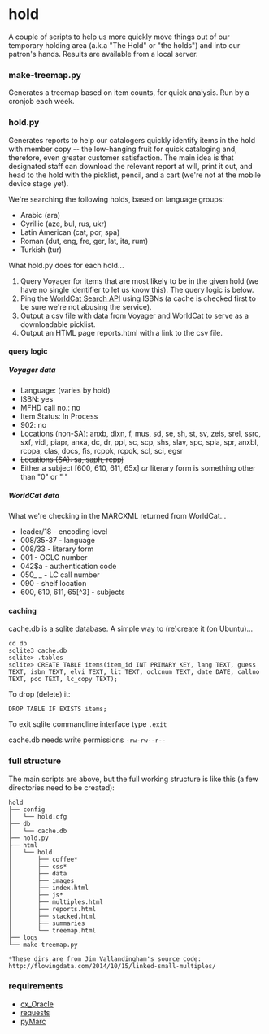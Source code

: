 hold
====

A couple of scripts to help us more quickly move things out of our temporary holding area (a.k.a "The Hold" or "the holds") and into our patron's hands. Results are available from a local server.

### make-treemap.py 
Generates a treemap based on item counts, for quick analysis. Run by a cronjob each week. 

### hold.py 
Generates reports to help our catalogers quickly identify items in the hold with member copy -- the low-hanging fruit for quick cataloging and, therefore, even greater customer satisfaction. The main idea is that designated staff can download the relevant report at will, print it out, and head to the hold with the picklist, pencil, and a cart (we're not at the mobile device stage yet).

We're searching the following holds, based on language groups:
* Arabic (ara)
* Cyrillic (aze, bul, rus, ukr)
* Latin American (cat, por, spa)
* Roman (dut, eng, fre, ger, lat, ita, rum)
* Turkish (tur)

What hold.py does for each hold...

1. Query Voyager for items that are most likely to be in the given hold (we have no single identifier to let us know this). The query logic is below. 
2. Ping the [WorldCat Search API](http://www.oclc.org/developer/develop/web-services/worldcat-search-api.en.html) using ISBNs (a cache is checked first to be sure we're not abusing the service).
3. Output a csv file with data from Voyager and WorldCat to serve as a downloadable picklist.
4. Output an HTML page reports.html with a link to the csv file.


#### query logic

##### Voyager data
* Language: (varies by hold)
* ISBN: yes
* MFHD call no.: no
* Item Status: In Process
* 902: no
* Locations (non-SA): anxb, dixn, f, mus, sd, se, sh, st, sv, zeis, srel, ssrc, sxf, vidl, piapr, anxa, dc, dr, ppl, sc, scp, shs, slav, spc, spia, spr, anxbl, rcppa, clas, docs, fis, rcppk, rcpqk, scl, sci, egsr
* <strike>Locations (SA): sa, saph, rcppj</strike>
* Either a subject [600, 610, 611, 65x] *or* literary form is something other than "0" or " "

##### WorldCat data
What we're checking in the MARCXML returned from WorldCat...
* leader/18 - encoding level
* 008/35-37 - language
* 008/33 - literary form
* 001 - OCLC number
* 042$a - authentication code
* 050_ _ - LC call number
* 090 - shelf location
* 600, 610, 611, 65[^3] - subjects

#### caching
cache.db is a sqlite database. A simple way to (re)create it (on Ubuntu)...
```
cd db
sqlite3 cache.db
sqlite> .tables
sqlite> CREATE TABLE items(item_id INT PRIMARY KEY, lang TEXT, guess TEXT, isbn TEXT, elvi TEXT, lit TEXT, oclcnum TEXT, date DATE, callno TEXT, pcc TEXT, lc_copy TEXT);
```
To drop (delete) it:
```
DROP TABLE IF EXISTS items;
```
To exit sqlite commandline interface type `.exit`

cache.db needs write permissions `-rw-rw--r--`

### full structure
The main scripts are above, but the full working structure is like this (a few directories need to be created):
```
hold
├── config
│   └── hold.cfg
├── db
│   └── cache.db
├── hold.py
├── html
│   └── hold
│       ├── coffee*
│       ├── css*
│       ├── data
│       ├── images
│       ├── index.html
│       ├── js*
│       ├── multiples.html
│       ├── reports.html
│       ├── stacked.html
│       ├── summaries
│       └── treemap.html
├── logs
└── make-treemap.py

*These dirs are from Jim Vallandingham's source code: 
http://flowingdata.com/2014/10/15/linked-small-multiples/
```

### requirements
* [cx_Oracle](http://cx-oracle.sourceforge.net/) 
* [requests](http://docs.python-requests.org/en/latest/user/install/)
* [pyMarc](https://github.com/edsu/pymarc)
